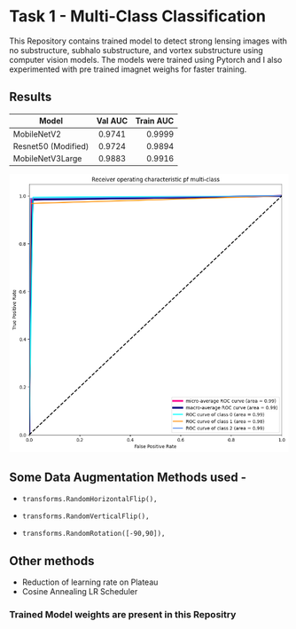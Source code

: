
# Task 1 -  Multi-Class Classification

This Repository contains trained model to detect strong lensing images with no substructure, subhalo substructure, and vortex substructure using computer vision models. The models were trained using Pytorch and I also experimented with pre trained imagnet weighs for faster training.

## Results
 
| Model   |     Val AUC      |  Train AUC |
|----------|:-------------:|------:|
| MobileNetV2 |  0.9741 | 0.9999 |
| Resnet50 (Modified) |    0.9724   |  0.9894 |
| MobileNetV3Large | 0.9883 |  0.9916  |

![alt text](https://github.com/arnesh2212/DeepLense/blob/main/Task1%20-%20Classification/1.png)

## Some Data Augmentation Methods used -
-     transforms.RandomHorizontalFlip(),
-     transforms.RandomVerticalFlip(),
-     transforms.RandomRotation([-90,90]),


## Other methods
- Reduction of learning rate on Plateau
- Cosine Annealing LR Scheduler


### Trained Model weights are present in this Repositry

